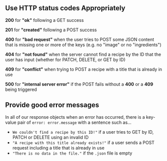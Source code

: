 ## Use HTTP status codes Appropriately

**200** for **"ok"** following a GET success

**201** for **"created"** following a POST success

**400** for **"bad request"** when the user tries to POST some JSON content that is missing one or more of the keys (e.g. no "image" or no "ingredients")

**404** for **"not found"** when the server cannot find a recipe by the ID that the user has input (whether for PATCH, DELETE, or GET by ID)

**409** for **"conflict"** when trying to POST a recipe with a title that is already in use

**500** for **"internal server error"** if the POST fails without a **400** or a **409** being triggered


## Provide good error messages

In all of our response objects when an error has occurred, there is a key-value pair of `error: error.message` with a sentence such as...

- `We couldn't find a recipe by this ID!"` if a user tries to GET by ID, PATCH or DELETE using an invalid ID
- `"A recipe with this title already exists!"` if a user sends a POST request including a title that is already in use
- `"There is no data in the file."` if the `.json` file is empty

